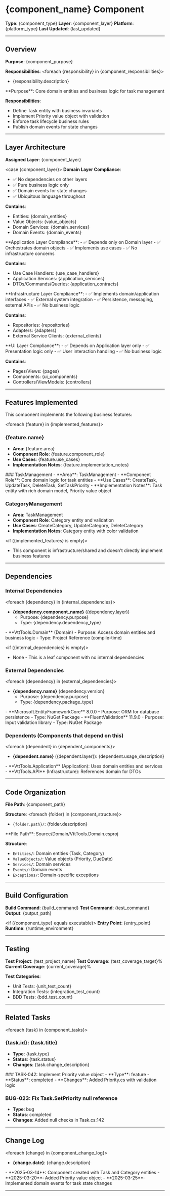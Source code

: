 # {component_name} Component

**Type**: {component_type}
**Layer**: {component_layer}
**Platform**: {platform_type}
**Last Updated**: {last_updated}

---

## Overview

**Purpose**: {component_purpose}

**Responsibilities**:
<foreach {responsibility} in {component_responsibilities}>
- {responsibility.description}
</foreach>

<examples>
**Purpose**: Core domain entities and business logic for task management

**Responsibilities**:
- Define Task entity with business invariants
- Implement Priority value object with validation
- Enforce task lifecycle business rules
- Publish domain events for state changes
</examples>

---

## Layer Architecture

**Assigned Layer**: {component_layer}

<case {component_layer}>
<is Domain>
**Domain Layer Compliance**:
- ✅ No dependencies on other layers
- ✅ Pure business logic only
- ✅ Domain events for state changes
- ✅ Ubiquitous language throughout

**Contains**:
- Entities: {domain_entities}
- Value Objects: {value_objects}
- Domain Services: {domain_services}
- Domain Events: {domain_events}
</is>

<is Application>
**Application Layer Compliance**:
- ✅ Depends only on Domain layer
- ✅ Orchestrates domain objects
- ✅ Implements use cases
- ✅ No infrastructure concerns

**Contains**:
- Use Case Handlers: {use_case_handlers}
- Application Services: {application_services}
- DTOs/Commands/Queries: {application_contracts}
</is>

<is Infrastructure>
**Infrastructure Layer Compliance**:
- ✅ Implements domain/application interfaces
- ✅ External system integration
- ✅ Persistence, messaging, external APIs
- ✅ No business logic

**Contains**:
- Repositories: {repositories}
- Adapters: {adapters}
- External Service Clients: {external_clients}
</is>

<is UI>
**UI Layer Compliance**:
- ✅ Depends on Application layer only
- ✅ Presentation logic only
- ✅ User interaction handling
- ✅ No business logic

**Contains**:
- Pages/Views: {pages}
- Components: {ui_components}
- Controllers/ViewModels: {controllers}
</is>
</case>

---

## Features Implemented

This component implements the following business features:

<foreach {feature} in {implemented_features}>
### {feature.name}
- **Area**: {feature.area}
- **Component Role**: {feature.component_role}
- **Use Cases**: {feature.use_cases}
- **Implementation Notes**: {feature.implementation_notes}
</foreach>

<examples>
### TaskManagement
- **Area**: TaskManagement
- **Component Role**: Core domain logic for task entities
- **Use Cases**: CreateTask, UpdateTask, DeleteTask, SetTaskPriority
- **Implementation Notes**: Task entity with rich domain model, Priority value object

### CategoryManagement
- **Area**: TaskManagement
- **Component Role**: Category entity and validation
- **Use Cases**: CreateCategory, UpdateCategory, DeleteCategory
- **Implementation Notes**: Category entity with color validation
</examples>

<if ({implemented_features} is empty)>
- This component is infrastructure/shared and doesn't directly implement business features
</if>

---

## Dependencies

### Internal Dependencies
<foreach {dependency} in {internal_dependencies}>
- **{dependency.component_name}** ({dependency.layer})
  - Purpose: {dependency.purpose}
  - Type: {dependency.dependency_type}
</foreach>

<examples>
- **VttTools.Domain** (Domain)
  - Purpose: Access domain entities and business logic
  - Type: Project Reference (compile-time)
</examples>

<if ({internal_dependencies} is empty)>
- None - This is a leaf component with no internal dependencies
</if>

### External Dependencies
<foreach {dependency} in {external_dependencies}>
- **{dependency.name}** {dependency.version}
  - Purpose: {dependency.purpose}
  - Type: {dependency.package_type}
</foreach>

<examples>
- **Microsoft.EntityFrameworkCore** 8.0.0
  - Purpose: ORM for database persistence
  - Type: NuGet Package
- **FluentValidation** 11.9.0
  - Purpose: Input validation library
  - Type: NuGet Package
</examples>

### Dependents (Components that depend on this)
<foreach {dependent} in {dependent_components}>
- **{dependent.name}** ({dependent.layer}): {dependent.usage_description}
</foreach>

<examples>
- **VttTools.Application** (Application): Uses domain entities and services
- **VttTools.API** (Infrastructure): References domain for DTOs
</examples>

---

## Code Organization

**File Path**: {component_path}

**Structure**:
<foreach {folder} in {component_structure}>
- `{folder.path}/`: {folder.description}
</foreach>

<examples>
**File Path**: Source/Domain/VttTools.Domain.csproj

**Structure**:
- `Entities/`: Domain entities (Task, Category)
- `ValueObjects/`: Value objects (Priority, DueDate)
- `Services/`: Domain services
- `Events/`: Domain events
- `Exceptions/`: Domain-specific exceptions
</examples>

---

## Build Configuration

**Build Command**: {build_command}
**Test Command**: {test_command}
**Output**: {output_path}

<if ({component_type} equals executable)>
**Entry Point**: {entry_point}
**Runtime**: {runtime_environment}
</if>

---

## Testing

**Test Project**: {test_project_name}
**Test Coverage**: {test_coverage_target}%
**Current Coverage**: {current_coverage}%

**Test Categories**:
- Unit Tests: {unit_test_count}
- Integration Tests: {integration_test_count}
- BDD Tests: {bdd_test_count}

---

## Related Tasks

<foreach {task} in {component_tasks}>
### {task.id}: {task.title}
- **Type**: {task.type}
- **Status**: {task.status}
- **Changes**: {task.change_description}
</foreach>

<examples>
### TASK-042: Implement Priority value object
- **Type**: feature
- **Status**: completed
- **Changes**: Added Priority.cs with validation logic

### BUG-023: Fix Task.SetPriority null reference
- **Type**: bug
- **Status**: completed
- **Changes**: Added null checks in Task.cs:142
</examples>

---

## Change Log
<foreach {change} in {component_change_log}>
- **{change.date}**: {change.description}
</foreach>

<examples>
- **2025-03-14**: Component created with Task and Category entities
- **2025-03-20**: Added Priority value object
- **2025-03-25**: Implemented domain events for task state changes
</examples>

---

<!--
═══════════════════════════════════════════════════════════════
COMPONENT SPECIFICATION QUALITY CHECKLIST
═══════════════════════════════════════════════════════════════

## Component Identity (15 points)
□ 5pts: Component type and layer clearly specified
□ 5pts: Purpose and responsibilities documented
□ 5pts: File path and structure documented

## Feature Mapping (25 points)
□ 15pts: All implemented features listed with roles
□ 10pts: Use cases mapped to this component

## Dependencies (25 points)
□ 10pts: Internal dependencies documented
□ 10pts: External dependencies with versions
□ 5pts: Dependent components listed

## Layer Compliance (20 points)
□ 10pts: Assigned to correct layer
□ 10pts: Dependency rules followed (no layer violations)

## Build & Testing (15 points)
□ 5pts: Build configuration documented
□ 5pts: Test project and coverage specified
□ 5pts: Code organization clear

## Target Score: 80/100 minimum

### Common Issues to Avoid:
❌ Component not mapped to features
❌ Missing dependency information
❌ Layer assignment incorrect
❌ No test coverage data
❌ Unclear responsibilities
-->
